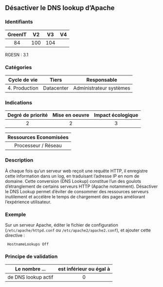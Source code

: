 ## Désactiver le DNS lookup d’Apache

### Identifiants

| GreenIT |  V2  |  V3  |  V4  |
|:-------:|:----:|:----:|:----:|
|  84    | 100  | 104  |      |

RGESN : 3.1

### Catégories

| Cycle de vie |  Tiers  |  Responsable  |
|:---------:|:----:|:----:|
| 4. Production | Datacenter | Administrateur systèmes |

### Indications

| Degré de priorité |      Mise en oeuvre       |  Impact écologique    |
|:-------------------:|:-------------------------:|:---------------------:|
| 2 | 2 | 3 |

|Ressources Economisées                                      |
|:----------------------------------------------------------:|
|  Processeur / Réseau  |

### Description

À chaque fois qu’un serveur web reçoit une requête HTTP, il enregistre cette information dans un log, en traduisant l’adresse IP en nom de domaine. Cette conversion (DNS Lookup) constitue l’un des goulots d’étranglement de certains serveurs HTTP (Apache notamment). Désactiver le DNS Lookup permet d’éviter de consommer des ressources serveurs inutilement et accélère le temps de chargement des pages améliorant l’expérience utilisateur.

### Exemple

Sur un serveur Apache, éditer le fichier de configuration  (`/etc/apache/httpd.conf` ou `/etc/apache2/apache2.conf`), et ajouter cette directive :
```apacheconf
 HostnameLookups Off
```

### Principe de validation

| Le nombre ...     | est inférieur ou égal à   |  
|-------------------|:-------------------------:|
| de DNS lookup actif  |  0 |
